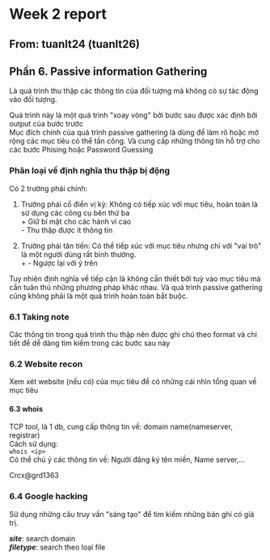 # Week 2 report

## From: tuanlt24 (tuanlt26)

## **Phần 6. Passive information Gathering**  

Là quá  trình thu thập các thông tin của đối tượng mà không có sự tác động vào đối tượng.  

Quá trình này là một quá trình "xoay vòng" bởi bước sau được xác định bởi output của bước trước  
Mục đích chính của quá trình passive gathering là dùng để làm rõ hoặc mở rộng các mục tiêu có thể tấn công. Và cung cấp những thông tin hỗ trợ cho các bước Phising hoặc Password Guessing

### **Phân loại về định nghĩa thu thập bị động**  

Có 2 trường phái chính:  

1. Trường phái cổ điển vị kỷ: Không có tiếp xúc với mục tiêu, hoàn toàn là sử dụng các công cụ bên thứ ba  
\+ Giữ bí mật cho các hành vi cao  
\- Thu thập được ít thông tin

2. Trường phái tân tiến: Có thể tiếp xúc với mục tiêu nhưng chỉ với "vai trò" là một người dùng rất bình thường.  
\+ \- Ngược lại với ý trên

Tuy nhiên định nghĩa về tiếp cận là không cần thiết bởi tuỳ vào mục tiêu mà cần tuân thủ những phương pháp khác nhau. Và quá trình passive gathering cũng không phải là một quá trình hoàn toàn bắt buộc.  

### **6.1 Taking note**  

Các thông tin trong quá trình thu thập nên được ghi chú theo format và chi tiết để dễ dàng tìm kiếm trong các bước sau này  

### **6.2 Website recon**  

Xem xét website (nếu có) của mục tiêu để có những cái nhìn tổng quan về mục tiêu  

#### **6.3 whois**  

TCP tool, là 1 db, cung cấp thông tin về: domain name(nameserver, registrar)  
Cách sử dụng:  
```whois <ip>```  
Có thể chú ý các thông tin về: Người đăng ký tên miền, Name server,...  

Crcx@grd1363

### **6.4 Google hacking**

Sử dụng những câu truy vấn "sáng tạo" để tìm kiếm những bản ghi có giá trị.  

***site***: search domain  
***filetype***: search theo loại file
